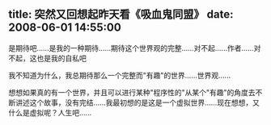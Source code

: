 title: 突然又回想起昨天看《吸血鬼同盟》
date: 2008-06-01 14:55:00
---

是期待吧&hellip;&hellip;是我的一种期待&hellip;&hellip;期待这个世界观的完整&hellip;&hellip;对不起&hellip;&hellip;作者&hellip;&hellip;对不起，这也是我的自私吧
 
我不知道为什么，我总期待那么一个完整而"有趣"的世界&hellip;&hellip;世界观&hellip;&hellip;
 
想想如果真的有一个世界，并且可以进行某种"程序性的"从某个"有趣"的角度去不断讲述这个故事，没有完结&hellip;&hellip;我最初想的是这是一个虚拟世界&hellip;&hellip;现在想想，又什么是虚拟呢？人生吧&hellip;&hellip;
